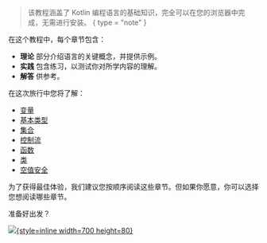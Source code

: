 [//]: # (title: 欢迎来到我们的 Kotlin 之旅！)

> 该教程涵盖了 Kotlin 编程语言的基础知识，完全可以在您的浏览器中完成，无需进行安装。
{ type = "note" }

在这个教程中，每个章节包含：
* **理论** 部分介绍语言的关键概念，并提供示例。
* **实践** 包含练习，以测试你对所学内容的理解。
* **解答** 供参考。

在这次旅行中您将了解：
* [变量](kotlin-tour-hello-world.md)
* [基本类型](kotlin-tour-basic-types.md)
* [集合](kotlin-tour-collections.md)
* [控制流](kotlin-tour-control-flow.md)
* [函数](kotlin-tour-functions.md)
* [类](kotlin-tour-classes.md)
* [空值安全](kotlin-tour-null-safety.md)

为了获得最佳体验，我们建议您按顺序阅读这些章节。但如果你愿意，你可以选择您想阅读哪些章节。

准备好出发？

[ ![](start-kotlin-tour.svg){style=inline width=700 height=80} ](kotlin-tour-hello-world.md)